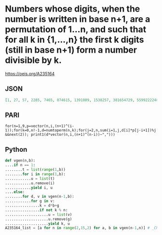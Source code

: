 # Numbers whose digits, when the number is written in base n\+1, are a permutation of 1\.\.\.n, and such that for all k in \{1,\.\.\.,n\} the first k digits \(still in base n\+1\) form a number divisible by k\.
https://oeis.org/A235164
## JSON
```JSON
[1, 27, 57, 2285, 7465, 874615, 1391089, 1538257, 381654729, 559922224824157]
```
## PARI
```PARI
for(n=1,9,p=vector(n,i,(n+1)^(i-1));for(k=0,n!-1,d=numtoperm(n,k);for(j=2,n,sum(i=1,j,d[i]*p[j-i+1])%j &&next(2)); print1(d*vector(n,i,(n+1)^(n-i))~",")))
```
## Python
```Python
def vgen(n,b):
....if n == 1:
........t = list(range(1,b))
........for i in range(1,b):
............u = list(t)
............u.remove(i)
............yield i, u
....else:
........for d, v in vgen(n-1,b):
............for g in v:
................k = d*b+g
................if not k % n:
....................u = list(v)
....................u.remove(g)
....................yield k, u
A235164_list = [a for n in range(2,15,2) for a, b in vgen(n-1,n)] # _Chai Wah Wu_, Jun 07 2015
```
